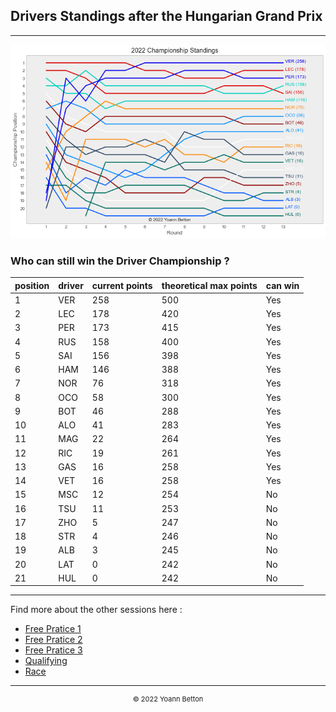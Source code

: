 ## Drivers Standings after the Hungarian Grand Prix

---

<img src="/output/2022-07-31_Hungarian_Grand_Prix/drivers_standings_championship_white.png?raw=true"/>

### Who can still win the Driver Championship ?

| position | driver | current points | theoretical max points | can win |
| -------- | ------ | -------------- | ---------------------- | ------- |
| 1        | VER    | 258            | 500                    | Yes     |
| 2        | LEC    | 178            | 420                    | Yes     |
| 3        | PER    | 173            | 415                    | Yes     |
| 4        | RUS    | 158            | 400                    | Yes     |
| 5        | SAI    | 156            | 398                    | Yes     |
| 6        | HAM    | 146            | 388                    | Yes     |
| 7        | NOR    | 76             | 318                    | Yes     |
| 8        | OCO    | 58             | 300                    | Yes     |
| 9        | BOT    | 46             | 288                    | Yes     |
| 10       | ALO    | 41             | 283                    | Yes     |
| 11       | MAG    | 22             | 264                    | Yes     |
| 12       | RIC    | 19             | 261                    | Yes     |
| 13       | GAS    | 16             | 258                    | Yes     |
| 14       | VET    | 16             | 258                    | Yes     |
| 15       | MSC    | 12             | 254                    | No      |
| 16       | TSU    | 11             | 253                    | No      |
| 17       | ZHO    | 5              | 247                    | No      |
| 18       | STR    | 4              | 246                    | No      |
| 19       | ALB    | 3              | 245                    | No      |
| 20       | LAT    | 0              | 242                    | No      |
| 21       | HUL    | 0              | 242                    | No      |

--- 

Find more about the other sessions here :
  - [Free Pratice 1](/page/FP1/2022-07-31_Hungarian_Grand_Prix)  
  - [Free Pratice 2](/page/FP2/2022-07-31_Hungarian_Grand_Prix) 
  - [Free Pratice 3](/page/FP3/2022-07-31_Hungarian_Grand_Prix)
  - [Qualifying](/page/Qualifying/2022-07-31_Hungarian_Grand_Prix) 
  - [Race](/page/Race/2022-07-31_Hungarian_Grand_Prix)

---

<div style="text-align: center">
  <p style="font-size:11px">&copy; 2022 Yoann Betton</p>
</div>

<!-- ---

<p style="font-size:11px">Page generated from <a href="https://github.com/yoannbtn/yoannbtn.github.io">github.com/yoannbtn</a>.</p> -->